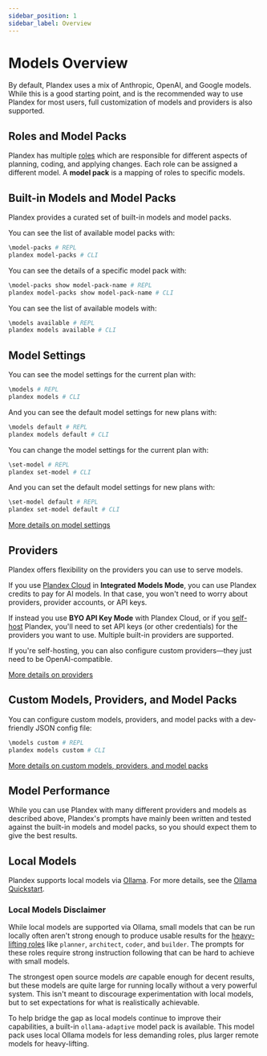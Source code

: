 ```yaml
---
sidebar_position: 1
sidebar_label: Overview
---
```


# Models Overview

By default, Plandex uses a mix of Anthropic, OpenAI, and Google models. While this is a good starting point, and is the recommended way to use Plandex for most users, full customization of models and providers is also supported.

## Roles and Model Packs

Plandex has multiple [roles](./roles.md) which are responsible for different aspects of planning, coding, and applying changes. Each role can be assigned a different model. A **model pack** is a mapping of roles to specific models.

## Built-in Models and Model Packs

Plandex provides a curated set of built-in models and model packs.

You can see the list of available model packs with:

```bash
\model-packs # REPL
plandex model-packs # CLI
```

You can see the details of a specific model pack with:

```bash
\model-packs show model-pack-name # REPL
plandex model-packs show model-pack-name # CLI
```

You can see the list of available models with:

```bash
\models available # REPL
plandex models available # CLI
```

## Model Settings

You can see the model settings for the current plan with:

```bash
\models # REPL
plandex models # CLI
```

And you can see the default model settings for new plans with:

```bash
\models default # REPL
plandex models default # CLI
```

You can change the model settings for the current plan with:

```bash
\set-model # REPL
plandex set-model # CLI
```

And you can set the default model settings for new plans with:

```bash
\set-model default # REPL
plandex set-model default # CLI
```

[More details on model settings](./model-settings.md)

## Providers

Plandex offers flexibility on the providers you can use to serve models.

If you use [Plandex Cloud](../hosting/cloud.md) in **Integrated Models Mode**, you can use Plandex credits to pay for AI models. In that case, you won't need to worry about providers, provider accounts, or API keys.

If instead you use **BYO API Key Mode** with Plandex Cloud, or if you [self-host](../hosting/self-hosting/local-mode-quickstart.md) Plandex, you'll need to set API keys (or other credentials) for the providers you want to use. Multiple built-in providers are supported. 

If you're self-hosting, you can also configure custom providers—they just need to be OpenAI-compatible.

[More details on providers](./model-providers.md)

## Custom Models, Providers, and Model Packs

You can configure custom models, providers, and model packs with a dev-friendly JSON config file:

```bash
\models custom # REPL
plandex models custom # CLI
```

[More details on custom models, providers, and model packs](./custom-models.md)

## Model Performance

While you can use Plandex with many different providers and models as described above, Plandex's prompts have mainly been written and tested against the built-in models and model packs, so you should expect them to give the best results.

## Local Models

Plandex supports local models via [Ollama](https://ollama.com/). For more details, see the [Ollama Quickstart](./ollama.md).

### Local Models Disclaimer

While local models are supported via Ollama, small models that can be run locally often aren't strong enough to produce usable results for the [heavy-lifting roles](./roles.md) like `planner`, `architect`, `coder`, and `builder`. The prompts for these roles require strong instruction following that can be hard to achieve with small models.

The strongest open source models _are_ capable enough for decent results, but these models are quite large for running locally without a very powerful system. This isn't meant to discourage experimentation with local models, but to set expectations for what is realistically achievable.

To help bridge the gap as local models continue to improve their capabilities, a built-in `ollama-adaptive` model pack is available. This model pack uses local Ollama models for less demanding roles, plus larger remote models for heavy-lifting.  



